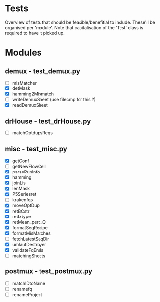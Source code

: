 # Tests

Overview of tests that should be feasible/benefitial to include.
These'll be organised per 'module'. Note that capitalisation of the 'Test' class is required to have it picked up.


# Modules

## demux - test_demux.py

 - [ ] misMatcher
 - [x] detMask
 - [x] hamming2Mismatch
 - [ ] writeDemuxSheet (use filecmp for this ?)
 - [x] readDemuxSheet

## drHouse - test_drHouse.py

 - [ ] matchOptdupsReqs

## misc - test_misc.py

- [x] getConf
- [ ] getNewFlowCell
- [x] parseRunInfo
- [x] hamming
- [x] joinLis
- [x] lenMask
- [x] P5Seriesret
- [ ] krakenfqs
- [x] moveOptDup
- [x] retBCstr
- [x] retIxtype
- [x] retMean_perc_Q
- [x] formatSeqRecipe
- [x] formatMisMatches
- [ ] fetchLatestSeqDir
- [x] umlautDestroyer
- [x] validateFqEnds
- [ ] matchingSheets

## postmux - test_postmux.py

 - [ ] matchIDtoName
 - [ ] renamefq
 - [ ] renameProject
